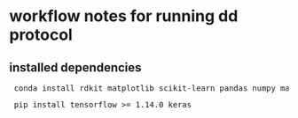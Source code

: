# **workflow notes for running dd protocol**

## **installed dependencies**

<pre> conda install rdkit matplotlib scikit-learn pandas numpy matplotlib </pre>
<pre> pip install tensorflow >= 1.14.0 keras </pre>

